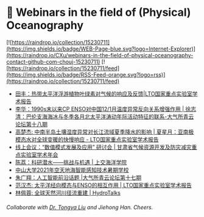 # 🌊 Webinars in the field of (Physical) Oceanography

[![https://raindrop.io/collection/15230711](https://img.shields.io/badge/WEB-Page-blue.svg?logo=Internet-Explorer)](https://raindrop.io/CXu/webinars-in-the-field-of-physical-oceanography-contact-github-com-chouj-15230711) [![https://raindrop.io/collection/15230711/feed](https://img.shields.io/badge/RSS-Feed-orange.svg?logo=rss)](https://raindrop.io/collection/15230711/feed)

<!-- BLOG-POST-LIST:START -->
- [田丰：热带太平洋浮游植物叶绿素对气候的响应及反馈|LTO国家重点实验室学术报告](https://mp.weixin.qq.com/s/RyQ_UB7pSlcuDKvSlbXjHw)
- [李华：1990s末以来CP ENSO对中国12/1月温度异常反向关系增强作用 | 徐志清：巴伦支海海冰与冬季各月北太平洋涛动年际活动特征的联系-大气所青云论坛第十八期](http://www.iap.cas.cn/gb/xwdt/xshd/202107/t20210714_6132434.html)
- [高楚杰: 中南半岛土壤湿度异常对长江流域夏季降水的影响 | 夏星月：亚南极模态水对全球变暖的快慢响应 - LTO国家重点实验室学术报告](https://mp.weixin.qq.com/s/cY6sMYWpAyWK8MucC4G74w)
- [线上会议：“数值模式发展及应用” 研讨会 | 甘肃省气候资源开发及防灾减灾重点实验室学术年会](https://mp.weixin.qq.com/s/c2g9byw3SIwZXQSAbmRguw)
- [陈荔：科研潜水——挑战与机遇 | 上交海洋学院](https://mp.weixin.qq.com/s/iZELreAmG84j1wQxlrVCaQ)
- [中山大学2021年空天地海智能感知技术暑期学校](https://mp.weixin.qq.com/s/_lHLEpPGTcG1SEkezO9fMw)
- [朱广翔：人工智能前沿话题 |大气所青云论坛第十七期](https://www.koushare.com/lives/room/565867?code=0712u7ml2Hx0m74879nl2aZFJ502u7mZ&state=kousharelogin)
- [范汉杰: 太平洋经向模态与ENSO的相互作用 | LTO国家重点实验室学术报告](https://mp.weixin.qq.com/s/ihzEiehJPERopdmM0iBLVQ)
- [林佩蓉: 全球天然河川径流重建 | HydroTalks](https://mp.weixin.qq.com/s/extAYAoJFAPfD3Qsz_5p6g)
<!-- BLOG-POST-LIST:END -->

###### Collaborate with [Dr. Tongya Liu](https://liutongya.github.io/) and Jiehong Han. Cheers.
